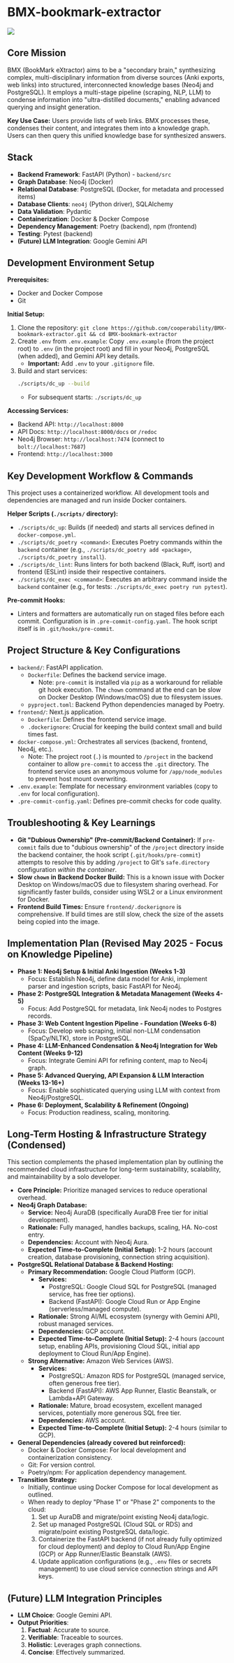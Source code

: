 # BMX-bookmark-extractor

![](https://github.com/cooperability/BMX-bookmark-extractor/blob/main/Screen%20Recording%202023-09-18%20at%201.07.22%20PM.gif)

## Core Mission

BMX (BookMark eXtractor) aims to be a "secondary brain," synthesizing complex, multi-disciplinary information from diverse sources (Anki exports, web links) into structured, interconnected knowledge bases (Neo4j and PostgreSQL). It employs a multi-stage pipeline (scraping, NLP, LLM) to condense information into "ultra-distilled documents," enabling advanced querying and insight generation.

**Key Use Case:** Users provide lists of web links. BMX processes these, condenses their content, and integrates them into a knowledge graph. Users can then query this unified knowledge base for synthesized answers.

## Stack

*   **Backend Framework**: FastAPI (Python) - `backend/src`
*   **Graph Database**: Neo4j (Docker)
*   **Relational Database**: PostgreSQL (Docker, for metadata and processed items)
*   **Database Clients**: `neo4j` (Python driver), SQLAlchemy
*   **Data Validation**: Pydantic
*   **Containerization**: Docker & Docker Compose
*   **Dependency Management**: Poetry (backend), npm (frontend)
*   **Testing**: Pytest (backend)
*   **(Future) LLM Integration**: Google Gemini API

## Development Environment Setup

**Prerequisites:**
*   Docker and Docker Compose
*   Git

**Initial Setup:**
1.  Clone the repository: `git clone https://github.com/cooperability/BMX-bookmark-extractor.git && cd BMX-bookmark-extractor`
2.  Create `.env` from `.env.example`: Copy `.env.example` (from the project root) to `.env` (in the project root) and fill in your Neo4j, PostgreSQL (when added), and Gemini API key details.
    *   **Important:** Add `.env` to your `.gitignore` file.
3.  Build and start services:
    ```bash
    ./scripts/dc_up --build
    ```
    *   For subsequent starts: `./scripts/dc_up`

**Accessing Services:**
*   Backend API: `http://localhost:8000`
*   API Docs: `http://localhost:8000/docs` or `/redoc`
*   Neo4j Browser: `http://localhost:7474` (connect to `bolt://localhost:7687`)
*   Frontend: `http://localhost:3000`

## Key Development Workflow & Commands

This project uses a containerized workflow. All development tools and dependencies are managed and run inside Docker containers.

**Helper Scripts (`./scripts/` directory):**
*   `./scripts/dc_up`: Builds (if needed) and starts all services defined in `docker-compose.yml`.
*   `./scripts/dc_poetry <command>`: Executes Poetry commands within the `backend` container (e.g., `./scripts/dc_poetry add <package>`, `./scripts/dc_poetry install`).
*   `./scripts/dc_lint`: Runs linters for both backend (Black, Ruff, isort) and frontend (ESLint) inside their respective containers.
*   `./scripts/dc_exec <command>`: Executes an arbitrary command inside the `backend` container (e.g., for tests: `./scripts/dc_exec poetry run pytest`).

**Pre-commit Hooks:**
*   Linters and formatters are automatically run on staged files before each commit. Configuration is in `.pre-commit-config.yaml`. The hook script itself is in `.git/hooks/pre-commit`.

## Project Structure & Key Configurations

*   `backend/`: FastAPI application.
    *   `Dockerfile`: Defines the backend service image.
        *   Note: `pre-commit` is installed via `pip` as a workaround for reliable git hook execution. The `chown` command at the end can be slow on Docker Desktop (Windows/macOS) due to filesystem issues.
    *   `pyproject.toml`: Backend Python dependencies managed by Poetry.
*   `frontend/`: Next.js application.
    *   `Dockerfile`: Defines the frontend service image.
    *   `.dockerignore`: Crucial for keeping the build context small and build times fast.
*   `docker-compose.yml`: Orchestrates all services (backend, frontend, Neo4j, etc.).
    *   Note: The project root (`.`) is mounted to `/project` in the backend container to allow `pre-commit` to access the `.git` directory. The frontend service uses an anonymous volume for `/app/node_modules` to prevent host mount overwriting.
*   `.env.example`: Template for necessary environment variables (copy to `.env` for local configuration).
*   `.pre-commit-config.yaml`: Defines pre-commit checks for code quality.

## Troubleshooting & Key Learnings

*   **Git "Dubious Ownership" (Pre-commit/Backend Container):** If `pre-commit` fails due to "dubious ownership" of the `/project` directory inside the backend container, the hook script (`.git/hooks/pre-commit`) attempts to resolve this by adding `/project` to Git's `safe.directory` configuration *within the container*.
*   **Slow `chown` in Backend Docker Build:** This is a known issue with Docker Desktop on Windows/macOS due to filesystem sharing overhead. For significantly faster builds, consider using WSL2 or a Linux environment for Docker.
*   **Frontend Build Times:** Ensure `frontend/.dockerignore` is comprehensive. If build times are still slow, check the size of the assets being copied into the image.

## Implementation Plan (Revised May 2025 - Focus on Knowledge Pipeline)

*   **Phase 1: Neo4j Setup & Initial Anki Ingestion (Weeks 1-3)**
    *   Focus: Establish Neo4j, define data model for Anki, implement parser and ingestion scripts, basic FastAPI for Neo4j.
*   **Phase 2: PostgreSQL Integration & Metadata Management (Weeks 4-5)**
    *   Focus: Add PostgreSQL for metadata, link Neo4j nodes to Postgres records.
*   **Phase 3: Web Content Ingestion Pipeline - Foundation (Weeks 6-8)**
    *   Focus: Develop web scraping, initial non-LLM condensation (SpaCy/NLTK), store in PostgreSQL.
*   **Phase 4: LLM-Enhanced Condensation & Neo4j Integration for Web Content (Weeks 9-12)**
    *   Focus: Integrate Gemini API for refining content, map to Neo4j graph.
*   **Phase 5: Advanced Querying, API Expansion & LLM Interaction (Weeks 13-16+)**
    *   Focus: Enable sophisticated querying using LLM with context from Neo4j/PostgreSQL.
*   **Phase 6: Deployment, Scalability & Refinement (Ongoing)**
    *   Focus: Production readiness, scaling, monitoring.

## Long-Term Hosting & Infrastructure Strategy (Condensed)

This section complements the phased implementation plan by outlining the recommended cloud infrastructure for long-term sustainability, scalability, and maintainability by a solo developer.

*   **Core Principle:** Prioritize managed services to reduce operational overhead.
*   **Neo4j Graph Database:**
    *   **Service:** Neo4j AuraDB (specifically AuraDB Free tier for initial development).
    *   **Rationale:** Fully managed, handles backups, scaling, HA. No-cost entry.
    *   **Dependencies:** Account with Neo4j Aura.
    *   **Expected Time-to-Complete (Initial Setup):** 1-2 hours (account creation, database provisioning, connection string acquisition).
*   **PostgreSQL Relational Database & Backend Hosting:**
    *   **Primary Recommendation:** Google Cloud Platform (GCP).
        *   **Services:**
            *   PostgreSQL: Google Cloud SQL for PostgreSQL (managed service, has free tier options).
            *   Backend (FastAPI): Google Cloud Run or App Engine (serverless/managed compute).
        *   **Rationale:** Strong AI/ML ecosystem (synergy with Gemini API), robust managed services.
        *   **Dependencies:** GCP account.
        *   **Expected Time-to-Complete (Initial Setup):** 2-4 hours (account setup, enabling APIs, provisioning Cloud SQL, initial app deployment to Cloud Run/App Engine).
    *   **Strong Alternative:** Amazon Web Services (AWS).
        *   **Services:**
            *   PostgreSQL: Amazon RDS for PostgreSQL (managed service, often generous free tier).
            *   Backend (FastAPI): AWS App Runner, Elastic Beanstalk, or Lambda+API Gateway.
        *   **Rationale:** Mature, broad ecosystem, excellent managed services, potentially more generous SQL free tier.
        *   **Dependencies:** AWS account.
        *   **Expected Time-to-Complete (Initial Setup):** 2-4 hours (similar to GCP).
*   **General Dependencies (already covered but reinforced):**
    *   Docker & Docker Compose: For local development and containerization consistency.
    *   Git: For version control.
    *   Poetry/npm: For application dependency management.
*   **Transition Strategy:**
    *   Initially, continue using Docker Compose for local development as outlined.
    *   When ready to deploy "Phase 1" or "Phase 2" components to the cloud:
        1.  Set up AuraDB and migrate/point existing Neo4j data/logic.
        2.  Set up managed PostgreSQL (Cloud SQL or RDS) and migrate/point existing PostgreSQL data/logic.
        3.  Containerize the FastAPI backend (if not already fully optimized for cloud deployment) and deploy to Cloud Run/App Engine (GCP) or App Runner/Elastic Beanstalk (AWS).
        4.  Update application configurations (e.g., `.env` files or secrets management) to use cloud service connection strings and API keys.

## (Future) LLM Integration Principles

*   **LLM Choice**: Google Gemini API.
*   **Output Priorities**:
    1.  **Factual**: Accurate to source.
    2.  **Verifiable**: Traceable to sources.
    3.  **Holistic**: Leverages graph connections.
    4.  **Concise**: Effectively summarized.
